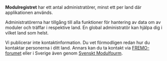 ﻿**Modulregistret** har ett antal administratörer,
minst ett per land där applikationen används.

Administratörerna har tillgång till alla funktioner för hantering av data om av moduler och träffar
i respektive land.
En global administratör kan hjälpa dig i vilket land som helst.

Vi publicerar inte kontaktinformation.
Du vet förmodligen redan hur du kontaktar personerna i ditt land.
Annars kan du ta kontakt via [FREMO-forumet](https://forum.fremo-net.eu/) eller i Sverige även genom [Svenskt Modulfourm](https://www.modulsyd.se/forum).
